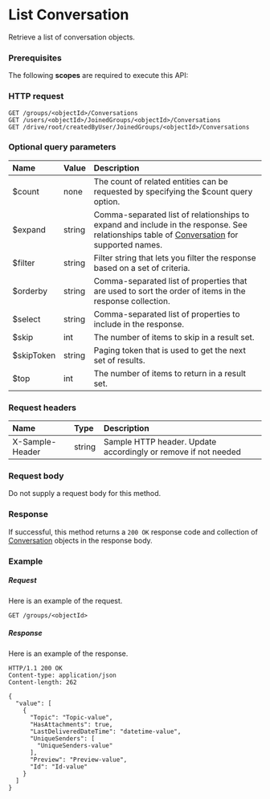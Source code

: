 # List Conversation

Retrieve a list of conversation objects.
### Prerequisites
The following **scopes** are required to execute this API: 
### HTTP request
<!-- { "blockType": "ignored" } -->
```http
GET /groups/<objectId>/Conversations
GET /users/<objectId>/JoinedGroups/<objectId>/Conversations
GET /drive/root/createdByUser/JoinedGroups/<objectId>/Conversations
```
### Optional query parameters
|Name|Value|Description|
|:---------------|:--------|:-------|
|$count|none|The count of related entities can be requested by specifying the $count query option.|
|$expand|string|Comma-separated list of relationships to expand and include in the response. See relationships table of [Conversation](../resources/conversation.md) for supported names. |
|$filter|string|Filter string that lets you filter the response based on a set of criteria.|
|$orderby|string|Comma-separated list of properties that are used to sort the order of items in the response collection.|
|$select|string|Comma-separated list of properties to include in the response.|
|$skip|int|The number of items to skip in a result set.|
|$skipToken|string|Paging token that is used to get the next set of results.|
|$top|int|The number of items to return in a result set.|

### Request headers
| Name       | Type | Description|
|:-----------|:------|:----------|
| X-Sample-Header  | string  | Sample HTTP header. Update accordingly or remove if not needed|

### Request body
Do not supply a request body for this method.
### Response
If successful, this method returns a `200 OK` response code and collection of [Conversation](../resources/conversation.md) objects in the response body.
### Example
##### Request
Here is an example of the request.
<!-- {
  "blockType": "request",
  "name": "get_conversations"
}-->
```http
GET /groups/<objectId>
```
##### Response
Here is an example of the response.
<!-- {
  "blockType": "response",
  "truncated": false,
  "@odata.type": "microsoft.graph.conversation",
  "isCollection": true
} -->
```http
HTTP/1.1 200 OK
Content-type: application/json
Content-length: 262

{
  "value": [
    {
      "Topic": "Topic-value",
      "HasAttachments": true,
      "LastDeliveredDateTime": "datetime-value",
      "UniqueSenders": [
        "UniqueSenders-value"
      ],
      "Preview": "Preview-value",
      "Id": "Id-value"
    }
  ]
}
```

<!-- uuid: dc544a84-d0b4-4dfa-b55f-0cdebf625db8
2015-10-25 13:21:39 UTC -->
<!-- {
  "type": "#page.annotation",
  "description": "List Conversation",
  "keywords": "",
  "section": "documentation",
  "tocPath": ""
}-->